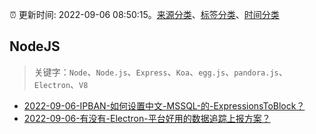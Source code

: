 :alarm_clock: 更新时间: 2022-09-06 08:50:15。[来源分类](../README.md)、[标签分类](../TAGS.md)、[时间分类](../TIMELINE.md)

## NodeJS


> 关键字：`Node`、`Node.js`、`Express`、`Koa`、`egg.js`、`pandora.js`、`Electron`、`V8`



- [2022-09-06-IPBAN-如何设置中文-MSSQL-的-ExpressionsToBlock？](https://www.v2ex.com/t/878103) 
- [2022-09-06-有没有-Electron-平台好用的数据追踪上报方案？](https://www.v2ex.com/t/878099) 
